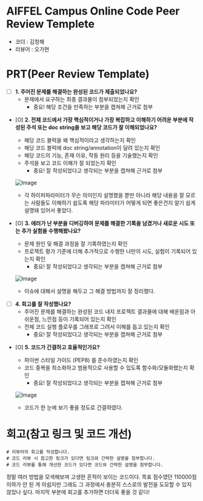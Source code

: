 # AIFFEL Campus Online Code Peer Review Templete
- 코더 : 김청해
- 리뷰어 : 오가현


# PRT(Peer Review Template)
- [ ]  **1. 주어진 문제를 해결하는 완성된 코드가 제출되었나요?**
    - 문제에서 요구하는 최종 결과물이 첨부되었는지 확인
        - 중요! 해당 조건을 만족하는 부분을 캡쳐해 근거로 첨부
    
- [O]  **2. 전체 코드에서 가장 핵심적이거나 가장 복잡하고 이해하기 어려운 부분에 작성된 
주석 또는 doc string을 보고 해당 코드가 잘 이해되었나요?**
    - 해당 코드 블럭을 왜 핵심적이라고 생각하는지 확인
    - 해당 코드 블럭에 doc string/annotation이 달려 있는지 확인
    - 해당 코드의 기능, 존재 이유, 작동 원리 등을 기술했는지 확인
    - 주석을 보고 코드 이해가 잘 되었는지 확인
        - 중요! 잘 작성되었다고 생각되는 부분을 캡쳐해 근거로 첨부
     
    ![Image](https://github.com/user-attachments/assets/ca3afacf-5632-4215-8153-23531de0cc11)   
  - 각 하이퍼파라미터가 무슨 의미인지 설명했을 뿐만 아니라 해당 내용을 잘 모르는 사람들도 이해하기 쉽도록 해당 파라미터가 어떻게 되면 좋은건지 알기 쉽게 설명돼 있어서 좋았다.
        
- [O]  **3. 에러가 난 부분을 디버깅하여 문제를 해결한 기록을 남겼거나
새로운 시도 또는 추가 실험을 수행해봤나요?**
    - 문제 원인 및 해결 과정을 잘 기록하였는지 확인
    - 프로젝트 평가 기준에 더해 추가적으로 수행한 나만의 시도, 
    실험이 기록되어 있는지 확인
        - 중요! 잘 작성되었다고 생각되는 부분을 캡쳐해 근거로 첨부
     
    ![Image](https://github.com/user-attachments/assets/be2dc18a-ab6f-46c5-bcae-460ecc797579)   
  - 이슈에 대해서 설명을 해두고 그 해결 방법까지 잘 정리했다.
        
- [ ]  **4. 회고를 잘 작성했나요?**
    - 주어진 문제를 해결하는 완성된 코드 내지 프로젝트 결과물에 대해
    배운점과 아쉬운점, 느낀점 등이 기록되어 있는지 확인
    - 전체 코드 실행 플로우를 그래프로 그려서 이해를 돕고 있는지 확인
        - 중요! 잘 작성되었다고 생각되는 부분을 캡쳐해 근거로 첨부
        
- [O]  **5. 코드가 간결하고 효율적인가요?**
    - 파이썬 스타일 가이드 (PEP8) 를 준수하였는지 확인
    - 코드 중복을 최소화하고 범용적으로 사용할 수 있도록 함수화/모듈화했는지 확인
        - 중요! 잘 작성되었다고 생각되는 부분을 캡쳐해 근거로 첨부

    ![Image](https://github.com/user-attachments/assets/5ff7280c-3203-48df-92e9-c9675166e322)   
    - 코드가 한 눈에 보기 좋을 정도로 간결하였다.

# 회고(참고 링크 및 코드 개선)
```
# 리뷰어의 회고를 작성합니다.
# 코드 리뷰 시 참고한 링크가 있다면 링크와 간략한 설명을 첨부합니다.
# 코드 리뷰를 통해 개선한 코드가 있다면 코드와 간략한 설명을 첨부합니다.
```
정말 여러 방법을 모색해보며 고생한 흔적이 보이는 코드이다.
목표 점수였던 110000점 이하가 안 된 게 아쉽지만 그래도 그 과정에서 충분히 스스로의 발전을 도모할 수 있지 않았나 싶다.
마지막 부분에 회고를 추가하면 더더욱 좋을 것 같다!
